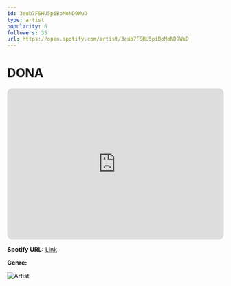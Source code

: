 ```yaml
---
id: 3eub7FSHU5piBoMoND9WuD
type: artist
popularity: 6
followers: 35
url: https://open.spotify.com/artist/3eub7FSHU5piBoMoND9WuD
---
```

# DONA

<iframe style="border-radius:12px" src="https://open.spotify.com/embed/artist/3eub7FSHU5piBoMoND9WuD" width="100%" height="352" frameBorder="0" allowfullscreen="" allow="autoplay; clipboard-write; encrypted-media; fullscreen; picture-in-picture" loading="lazy"></iframe>

**Spotify URL:** [Link](https://open.spotify.com/artist/3eub7FSHU5piBoMoND9WuD)

**Genre:** 

![Artist](https://i.scdn.co/image/ab6761610000e5eb35f2e4b92e9420e40026160b)
